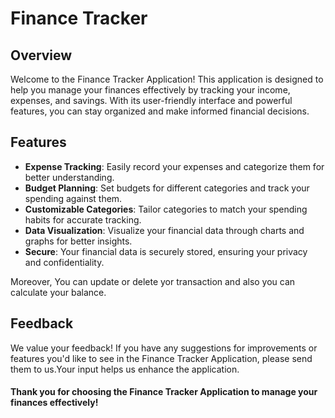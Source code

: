 # Finance Tracker
## Overview
Welcome to the Finance Tracker Application! This application is designed to help you manage your finances effectively by tracking your income, expenses, and savings. With its user-friendly interface and powerful features, you can stay organized and make informed financial decisions.

## Features
- **Expense Tracking**: Easily record your expenses and categorize them for better understanding.
- **Budget Planning**: Set budgets for different categories and track your spending against them.
- **Customizable Categories**: Tailor categories to match your spending habits for accurate tracking.
- **Data Visualization**: Visualize your financial data through charts and graphs for better insights.
- **Secure**: Your financial data is securely stored, ensuring your privacy and confidentiality.

Moreover, You can update or delete yor transaction and also you can calculate your balance.

## Feedback
We value your feedback! If you have any suggestions for improvements or features you'd like to see in the Finance Tracker Application, please send them to us.Your input helps us enhance the application.

#### Thank you for choosing the Finance Tracker Application to manage your finances effectively!

